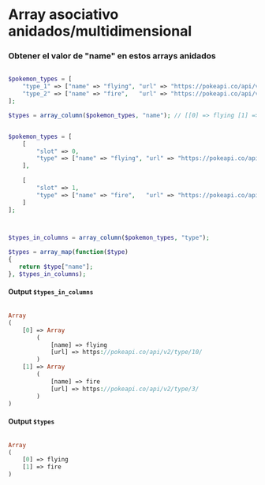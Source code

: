 
# Array asociativo anidados/multidimensional


### Obtener el valor de "name" en estos arrays anidados

```php

$pokemon_types = [
    "type_1" => ["name" => "flying", "url" => "https://pokeapi.co/api/v2/type/10/"],
    "type_2" => ["name" => "fire",   "url" => "https://pokeapi.co/api/v2/type/3/"]
];

$types = array_column($pokemon_types, "name"); // [[0] => flying [1] => fire]

```


```php

$pokemon_types = [
    [
        "slot" => 0, 
        "type" => ["name" => "flying", "url" => "https://pokeapi.co/api/v2/type/10/"]
    ],
                
    [
        "slot" => 1,
        "type" => ["name" => "fire",   "url" => "https://pokeapi.co/api/v2/type/3/"]
    ]
];



$types_in_columns = array_column($pokemon_types, "type"); 

$types = array_map(function($type)
{
   return $type["name"]; 
}, $types_in_columns);

```

#### Output `$types_in_columns`

```php

Array
(
    [0] => Array
        (
            [name] => flying
            [url] => https://pokeapi.co/api/v2/type/10/
        )
    [1] => Array
        (
            [name] => fire
            [url] => https://pokeapi.co/api/v2/type/3/
        )
)

```
#### Output `$types`

```php

Array
(
    [0] => flying
    [1] => fire
)


```
